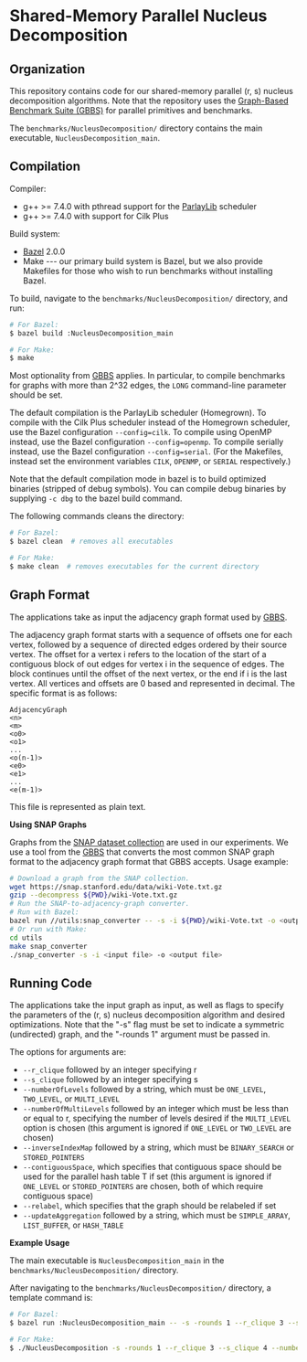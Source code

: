 # Shared-Memory Parallel Nucleus Decomposition

Organization
--------

This repository contains code for our shared-memory parallel (r, s)
nucleus decomposition algorithms. Note
that the repository uses the
[Graph-Based Benchmark Suite (GBBS)](https://github.com/ParAlg/gbbs)
for parallel primitives and benchmarks.

The `benchmarks/NucleusDecomposition/` directory contains the main executable, 
`NucleusDecomposition_main`.


Compilation
--------

Compiler:
* g++ &gt;= 7.4.0 with pthread support for the [ParlayLib](https://github.com/cmuparlay/parlaylib) scheduler
* g++ &gt;= 7.4.0 with support for Cilk Plus


Build system:
* [Bazel](https:://bazel.build) 2.0.0
* Make --- our primary build system is Bazel, but we also provide Makefiles
  for those who wish to run benchmarks without installing Bazel.

To build, navigate to the `benchmarks/NucleusDecomposition/` directory, and run:
```sh
# For Bazel:
$ bazel build :NucleusDecomposition_main

# For Make:
$ make
```

Most optionality from [GBBS](https://github.com/ParAlg/gbbs)
applies. In particular, to compile benchmarks for graphs with
more than 2^32 edges, the `LONG` command-line parameter should be set.

The default compilation is the ParlayLib scheduler (Homegrown).
To compile with the Cilk Plus scheduler instead of the Homegrown scheduler, use
the Bazel configuration `--config=cilk`. To compile using OpenMP instead, use
the Bazel configuration `--config=openmp`. To compile serially instead, use the
Bazel configuration `--config=serial`. (For the Makefiles, instead set the
environment variables `CILK`, `OPENMP`, or `SERIAL` respectively.)

Note that the default compilation mode in bazel is to build optimized binaries
(stripped of debug symbols). You can compile debug binaries by supplying `-c
dbg` to the bazel build command.

The following commands cleans the directory:
```sh
# For Bazel:
$ bazel clean  # removes all executables

# For Make:
$ make clean  # removes executables for the current directory
```

Graph Format
-------

The applications take as input the adjacency graph format used by
[GBBS](https://github.com/ParAlg/gbbs).

The adjacency graph format starts with a sequence of offsets one for each
vertex, followed by a sequence of directed edges ordered by their source vertex.
The offset for a vertex i refers to the location of the start of a contiguous
block of out edges for vertex i in the sequence of edges. The block continues
until the offset of the next vertex, or the end if i is the last vertex. All
vertices and offsets are 0 based and represented in decimal. The specific format
is as follows:

```
AdjacencyGraph
<n>
<m>
<o0>
<o1>
...
<o(n-1)>
<e0>
<e1>
...
<e(m-1)>
```

This file is represented as plain text.

**Using SNAP Graphs**

Graphs from the [SNAP dataset
collection](https://snap.stanford.edu/data/index.html) are used in our experiments. 
We use a tool from the [GBBS](https://github.com/ParAlg/gbbs) 
that converts the most common SNAP
graph format to the adjacency graph format that GBBS accepts. Usage example:
```sh
# Download a graph from the SNAP collection.
wget https://snap.stanford.edu/data/wiki-Vote.txt.gz
gzip --decompress ${PWD}/wiki-Vote.txt.gz
# Run the SNAP-to-adjacency-graph converter.
# Run with Bazel:
bazel run //utils:snap_converter -- -s -i ${PWD}/wiki-Vote.txt -o <output file>
# Or run with Make:
cd utils
make snap_converter
./snap_converter -s -i <input file> -o <output file>
```


Running Code
-------
The applications take the input graph as input, as well as flags to specify
the parameters of the (r, s) nucleus decomposition algorithm and desired 
optimizations. Note that the "-s" flag must be set to indicate a symmetric 
(undirected) graph, and the "-rounds 1" argument must be passed in.

The options for arguments are:
* `--r_clique` followed by an integer specifying r
* `--s_clique` followed by an integer specifying s
* `--numberOfLevels` followed by a string, which must be `ONE_LEVEL`, `TWO_LEVEL`, or `MULTI_LEVEL`
* `--numberOfMultiLevels` followed by an integer which must be less than or equal to r, specifying 
the number of levels desired if the `MULTI_LEVEL` option is chosen (this argument is ignored 
if `ONE_LEVEL` or `TWO_LEVEL` are chosen)
* `--inverseIndexMap` followed by a string, which must be `BINARY_SEARCH` or `STORED_POINTERS`
* `--contiguousSpace`, which specifies that contiguous space should be used for the 
parallel hash table T if set (this argument is ignored if `ONE_LEVEL` or `STORED_POINTERS`
are chosen, both of which require contiguous space)
* `--relabel`, which specifies that the graph should be relabeled if set
* `--updateAggregation` followed by a string, which must be `SIMPLE_ARRAY`, 
`LIST_BUFFER`, or `HASH_TABLE`

**Example Usage**

The main executable is `NucleusDecomposition_main` in the `benchmarks/NucleusDecomposition/` directory.

After navigating to the `benchmarks/NucleusDecomposition/` directory, a template command is:

```sh
# For Bazel:
$ bazel run :NucleusDecomposition_main -- -s -rounds 1 --r_clique 3 --s_clique 4 --numberOfLevels TWO_LEVEL --inverseIndexMap STORED_POINTERS --relabel --updateAggregation LIST_BUFFER </path/to/input/graph>

# For Make:
$ ./NucleusDecomposition -s -rounds 1 --r_clique 3 --s_clique 4 --numberOfLevels TWO_LEVEL --inverseIndexMap STORED_POINTERS --relabel --updateAggregation LIST_BUFFER </path/to/input/graph>
```
